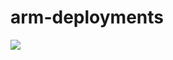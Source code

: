 # arm-deployments
<a href="https://portal.azure.com/#create/Microsoft.Template/uri/https%3A%2F%2Fraw.githubusercontent.com%2FAzure%2Farm-deployments%2Fmaster%2FWebPlusXServer.json" target="_blank">
    <img src="http://azuredeploy.net/deploybutton.png"/>
</a>
